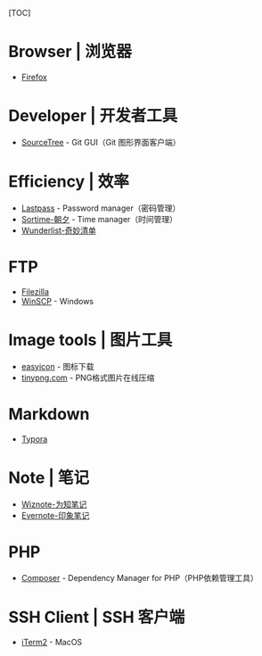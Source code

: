 [TOC]

# Browser | 浏览器
- [Firefox](http://www.firefox.com.cn/)


# Developer | 开发者工具
- [SourceTree](https://www.sourcetreeapp.com/) - Git GUI（Git 图形界面客户端）


# Efficiency | 效率
- [Lastpass](https://www.lastpass.com/) - Password manager（密码管理）
- [Sortime-朝夕](https://www.sortime.com/) - Time manager（时间管理）
- [Wunderlist-奇妙清单](https://www.wunderlist.com/)


# FTP
- [Filezilla](https://filezilla-project.org/)
- [WinSCP](https://winscp.net) - Windows


# Image tools | 图片工具
- [easyicon](http://www.easyicon.net/) - 图标下载
- [tinypng.com](https://tinypng.com/) - PNG格式图片在线压缩


# Markdown
- [Typora](https://typora.io/)


# Note | 笔记
- [Wiznote-为知笔记](http://www.wiz.cn/)
- [Evernote-印象笔记](https://www.yinxiang.com/)


# PHP
- [Composer](https://getcomposer.org/) - Dependency Manager for PHP（PHP依赖管理工具）


# SSH Client | SSH 客户端
- [iTerm2](https://iterm2.com/) - MacOS
